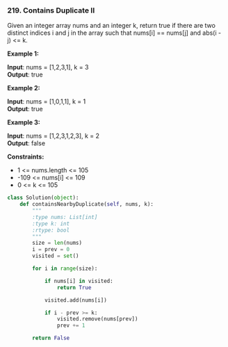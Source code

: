 ### 219. Contains Duplicate II

Given an integer array nums and an integer k, return true if there are two distinct indices i and j in the array such that nums[i] == nums[j] and abs(i - j) <= k.

**Example 1:**

**Input**: nums = [1,2,3,1], k = 3  
**Output**: true

**Example 2:**

**Input**: nums = [1,0,1,1], k = 1   
**Output**: true

**Example 3:**

**Input**: nums = [1,2,3,1,2,3], k = 2  
**Output**: false

**Constraints:**

* 1 <= nums.length <= 105
* -109 <= nums[i] <= 109
* 0 <= k <= 105

```python
class Solution(object):
    def containsNearbyDuplicate(self, nums, k):
        """
        :type nums: List[int]
        :type k: int
        :rtype: bool
        """
        size = len(nums)
        i = prev = 0
        visited = set()

        for i in range(size):

            if nums[i] in visited:
                return True

            visited.add(nums[i])

            if i - prev >= k:
                visited.remove(nums[prev])
                prev += 1

        return False
```